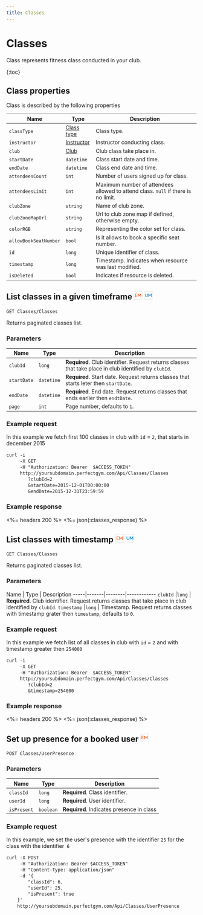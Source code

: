 ```yaml
---
title: Classes
---
```


# Classes

Class represents fitness class conducted in your club.

{:toc}


## <a name="properties"></a>Class properties

Class is described by the following properties

Name            | Type                        | Description
----------------|-----------------------------|------------------------------------------
`classType`     |[Class type][ClassesType]    | Class type.
`instructor`    |[Instructor][Instructor]     | Instructor conducting class.
`club`			|[Club][Club]				  | Club class take place in.
`startDate`     |`datetime`                   | Class start date and time.
`endDate`       |`datetime`                   | Class end date and time.
`attendeesCount`|`int`                        | Number of users signed up for class.
`attendeesLimit`|`int`                        | Maximum number of attendees allowed to attend class. `null` if there is no limit.
`clubZone`      |`string`					  | Name of club zone.
`clubZoneMapUrl`|`string`					  | Url to club zone map if defined, otherwise empty.
`colorRGB`      |`string`                     | Representing the color set for class.
`allowBookSeatNumber`|`bool` 				  | Is it allows to book a specific seat number.
`id`            |`long`                       | Unique identifier of class.
`timestamp`     |`long`                       | Timestamp. Indicates when resource was last modified.
`isDeleted`     |`bool`                       | Indicates if resource is deleted.




## List classes in a given timeframe ![alt text][EM] ![alt text][UM]

    GET Classes/Classes

Returns paginated classes list.


### Parameters

Name         | Type       | Description
-------------|------------|------------
`clubId`     |`long`      | **Required**. Club identifier. Request returns classes that take place in club identified by `clubId`.
`startDate`  |`datetime`  | **Required**. Start date. Request returns classes that starts leter then `startDate`.
`endDate`    |`datetime`  | **Required**. End date. Request returns classes that ends earlier then `endtDate`.
`page`       |`int`       | Page number, defaults to `1`.


### Example request

In this example we fetch first 100 classes in club with `id` = `2`, that starts in december 2015

``` command-line
curl -i 
     -X GET 
     -H "Authorization: Bearer  $ACCESS_TOKEN"  
     http://yoursubdomain.perfectgym.com/Api/Classes/Classes
        ?clubId=2
        &startDate=2015-12-01T00:00:00
        &endDate=2015-12-31T23:59:59
```


### Example response

<%= headers 200 %>
<%= json(:classes_response) %>



## List classes with timestamp ![alt text][EM] ![alt text][UM]

    GET Classes/Classes

Returns paginated classes list.


### Parameters

Name         | Type   | Description
-----|-------|--------|------------
`clubId`     |`long`  | **Required**. Club identifier. Request returns classes that take place in club identified by `clubId`.
`timestamp`  |`long`  | Timestamp. Request returns classes with timestamp grater then `timestamp`, defaults to `0`.


### Example request

In this example we fetch list of all classes in club with `id` = `2` and with timestamp greater then `254000`

``` command-line
curl -i 
     -X GET 
     -H "Authorization: Bearer  $ACCESS_TOKEN"  
     http://yoursubdomain.perfectgym.com/Api/Classes/Classes
        ?clubId=2
        &timestamp=254000
```


### Example response

<%= headers 200 %>
<%= json(:classes_response) %>


## Set up presence for a booked user ![alt text][EM] 

    POST Classes/UserPresence


### Parameters

Name         | Type       | Description
-------------|------------|------------
`classId`    |`long`      | **Required**. Class identifier.
`userId`     |`long`      | **Required**. User identifier.
`isPresent`  |`boolean`   | **Required**. Indicates presence in class



### Example request

In this example, we set the user's presence with the identifier `25` for the class with the identifier` 6`

``` command-line
curl -X POST 
	 -H "Authorization: Bearer $ACCESS_TOKEN" 
	 -H "Content-Type: application/json" 
	 -d '{
	    "classId": 6,
	    "userId": 25,
		"isPresent": true	      	    
	}' 
	http://yoursubdomain.perfectgym.com/Api/Classes/UserPresence
```


[ClassesType]:  /api/classes/classestypes#properties
[Instructor]:  /api/instructors/instructors#properties
[Club]:  /api/clubs/clubs#properties

[EM]: /assets/images/employee.png "Employee mode"
[UM]: /assets/images/user.png "User mode"
